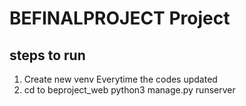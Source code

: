 # BEFINALPROJECT Project
## steps to run 
1. Create new venv Everytime the codes updated
2. cd to beproject_web python3 manage.py runserver


